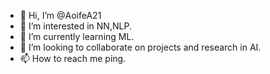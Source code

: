 - 👋 Hi, I’m @AoifeA21
- 👀 I’m interested in NN,NLP.
- 🌱 I’m currently learning ML.
- 💞️ I’m looking to collaborate on projects and research in AI.
- 📫 How to reach me ping.

<!---
AoifeA21/AoifeA21 is a ✨ special ✨ repository because its `README.md` (this file) appears on your GitHub profile.
You can click the Preview link to take a look at your changes.
--->
